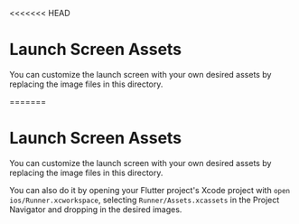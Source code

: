 <<<<<<< HEAD

# Launch Screen Assets

You can customize the launch screen with your own desired assets by replacing the image files in this directory.

=======

# Launch Screen Assets

You can customize the launch screen with your own desired assets by replacing the image files in this directory.

You can also do it by opening your Flutter project's Xcode project with `open ios/Runner.xcworkspace`, selecting `Runner/Assets.xcassets` in the Project Navigator and dropping in the desired images.
